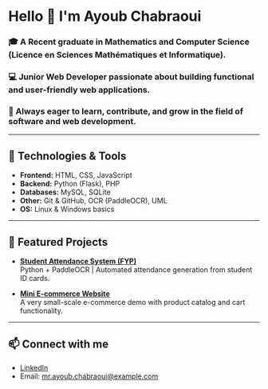 # Hello 👋 I'm **Ayoub Chabraoui**

### 🎓 A Recent graduate in Mathematics and Computer Science (Licence en Sciences Mathématiques et Informatique).
### 💻 Junior Web Developer passionate about building functional and user-friendly web applications. 
### 🚀 Always eager to learn, contribute, and grow in the field of software and web development.

---

## 🔧 Technologies & Tools
- **Frontend:** HTML, CSS, JavaScript  
- **Backend:** Python (Flask), PHP  
- **Databases:** MySQL, SQLite  
- **Other:** Git & GitHub, OCR (PaddleOCR), UML  
- **OS:** Linux & Windows basics  

---

## 🌟 Featured Projects
- [**Student Attendance System (FYP)**](https://github.com/chaxyouxbraoui7/student-presence-system)  
  Python + PaddleOCR | Automated attendance generation from student ID cards.

<!-- - [**Portfolio Website**]()   -->
  <!-- Responsive personal portfolio website built with HTML, CSS, and JavaScript. -->

- [**Mini E-commerce Website**](https://github.com/chaxyouxbraoui7/green-panier)  
  A very small-scale e-commerce demo with product catalog and cart functionality.

---

## 📫 Connect with me
- [LinkedIn](https://www.linkedin.com/in/ayoub-chabraoui/)  
- Email: mr.ayoub.chabraoui@example.com